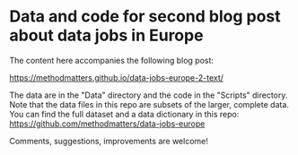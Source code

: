 # Data and code for second blog post about data jobs in Europe

The content here accompanies the following blog post:

https://methodmatters.github.io/data-jobs-europe-2-text/

The data are in the "Data" directory and the code in the "Scripts" directory. Note that the data files in this repo are subsets of the larger, complete data. You can find the full dataset and a data dictionary in this repo: https://github.com/methodmatters/data-jobs-europe

Comments, suggestions, improvements are welcome!

